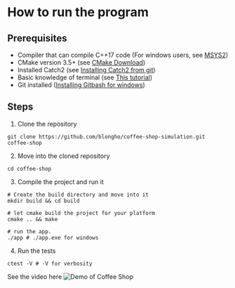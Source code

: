 # How to run the program

## Prerequisites
- Compiler that can compile C++17 code (For windows users, see [MSYS2](https://www.msys2.org/))
- CMake version 3.5+ (see [CMake Download](https://cmake.org/download/))
- Installed Catch2 (see [Installing Catch2 from git](https://github.com/catchorg/Catch2/blob/devel/docs/cmake-integration.md#installing-catch2-from-git-repository))
- Basic knowledge of terminal (see [This tutorial](https://www.youtube.com/watch?v=HcYAThNq0H8))
- Git installed ([Installing Gitbash for windows](https://www.youtube.com/watch?v=jZj0jaDKBXU))

## Steps
1. Clone the repository
```shell
git clone https://github.com/blongho/coffee-shop-simulation.git coffee-shop
```

2. Move into the cloned repository
```shell 
cd coffee-shop 
```

3. Compile the project and run it
```shell
# Create the build directory and move into it 
mkdir build && cd build
```
```shell
# let cmake build the project for your platform
cmake .. && make
```
```shell 
# run the app. 
./app # ./app.exe for windows
```

4. Run the tests
```shell 
ctest -V # -V for verbosity
``` 

See the video here
![Demo of Coffee Shop](demo/demo-of-coffee-shoop.gif)
